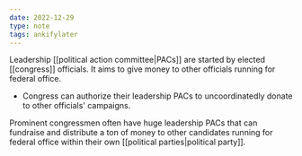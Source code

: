 ```yaml
---
date: 2022-12-29
type: note
tags: ankifylater
---
```


Leadership [[political action committee|PACs]] are started by elected [[congress]] officials. It aims to give money to other officials running for federal office.
- Congress can authorize their leadership PACs to uncoordinatedly donate to other officials' campaigns.

Prominent congressmen often have huge leadership PACs that can fundraise and distribute a ton of money to other candidates running for federal office within their own [[political parties|political party]].
